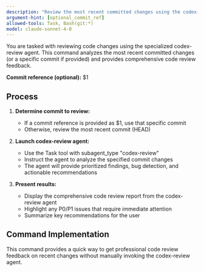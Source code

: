 ```yaml
---
description: "Review the most recent committed changes using the codex-review agent"
argument-hint: [optional_commit_ref]
allowed-tools: Task, Bash(git:*)
model: claude-sonnet-4-0
---
```


You are tasked with reviewing code changes using the specialized codex-review agent. This command analyzes the most recent committed changes (or a specific commit if provided) and provides comprehensive code review feedback.

**Commit reference (optional):** $1

## Process

1. **Determine commit to review:**

   - If a commit reference is provided as $1, use that specific commit
   - Otherwise, review the most recent commit (HEAD)

2. **Launch codex-review agent:**

   - Use the Task tool with subagent_type "codex-review"
   - Instruct the agent to analyze the specified commit changes
   - The agent will provide prioritized findings, bug detection, and actionable recommendations

3. **Present results:**
   - Display the comprehensive code review report from the codex-review agent
   - Highlight any P0/P1 issues that require immediate attention
   - Summarize key recommendations for the user

## Command Implementation

This command provides a quick way to get professional code review feedback on recent changes without manually invoking the codex-review agent.
